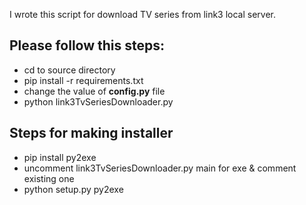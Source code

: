 I wrote this script for download TV series from link3 local server.

## Please follow this steps:
+ cd to source directory
+ pip install -r requirements.txt
+ change the value of **config.py** file
+ python link3TvSeriesDownloader.py

## Steps for making installer
+ pip install py2exe
+ uncomment link3TvSeriesDownloader.py main for exe & comment existing one
+ python setup.py py2exe
